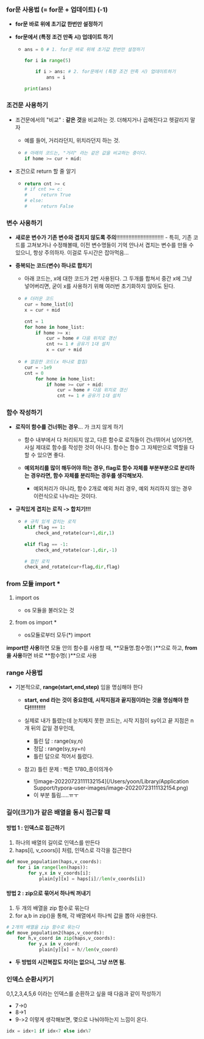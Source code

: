 ### for문 사용법 (= for문 + 업데이트) (-1)

- **for문 바로 위에 초기값 한번만 설정하기**

- **for문에서 (특정 조건 만족 시) 업데이트 하기**

  - ```python
    ans = 0 # 1. for문 바로 위에 초기값 한번만 설정하기
    
    for i in range(5)
    
    	if i > ans: # 2. for문에서 (특정 조건 만족 시) 업데이트하기
    		ans = i
    	
    print(ans)
    ```




### 조건문 사용하기

- 조건문에서의 "비교" : **같은 것**을 비교하는 것. 더해지거나 곱해진다고 헷갈리지 말자

  - 예를 들어, 거리라던지, 위치라던지 하는 것. 

  - ```python
    # 아래의 코드는, "거리" 라는 같은 값을 비교하는 중이다.
    if home >= cur + mid:
    ```

    

- 조건으로 return 할 줄 알기

  - ```python
    return cnt >= c
    # if cnt >= c:
    #     return True
    # else:
    #     return False
    ```





### 변수 사용하기

- **새로운 변수가 기존 변수와 겹치지 않도록 주의**!!!!!!!!!!!!!!!!!!!!!!!!!!!!!!! - 특히, 기존 코드를 고쳐보거나 수정해볼때, 이전 변수명들이 기억 안나서 겹치는 변수를 만들 수 있으니, 항상 주의하자. 이걸로 두시간은 잡아먹음...



- **중복되는 코드(변수) 하나로 합치기**

  - 아래 코드는, x에 대한 코드가 2번 사용된다. 그 두개를 합쳐서 중간 x에 그냥 넣어버리면, 굳이 x를 사용하기 위해 여러번 초기화하지 않아도 된다.

  - ```python
    # 더러운 코드
    cur = home_list[0]
    x = cur + mid
        
    cnt = 1
    for home in home_list:
        if home >= x:
            cur = home # 다음 위치로 갱신
            cnt += 1 # 공유기 1대 설치
            x = cur + mid
    ```

  - ```python
    # 깔끔한 코드(x 하나로 합침)
    cur = -1e9
    cnt = 0
    	for home in home_list:
    		if home >= cur + mid:
    			cur = home # 다음 위치로 갱신
    			cnt += 1 # 공유기 1대 설치
    ```




### 함수 작성하기

- **로직이 함수를 건너뛰는 경우.**.. 가 크지 않게 하기

  - 함수 내부에서 다 처리되지 않고, 다른 함수로 로직들이 건너뛰어서 넘어가면, 사실 제대로 함수를 작성한 것이 아니다. 함수는 함수 그 자체만으로 역할을 다 할 수 있으면 좋다.

  - **예외처리를 많이 해두어야 하는 경우, flag로 함수 자체를 부분부분으로 분리하는 경우라면, 함수 자체를 분리하는 경우를 생각해보자.**

    - 예외처리가 아니라, 함수 2개로 예외 처리 경우, 예외 처리하지 않는 경우 이런식으로 나누라는 것이다.

    

- **규칙있게 겹치는 로직 -> 합치기!!!**

  - ```python
    # 규칙 있게 겹치는 로직
    elif flag == 1:
        check_and_rotate(cur+1,dir,1)
            
    elif flag == -1:
        check_and_rotate(cur-1,dir,-1)
        
    # 합친 로직
    check_and_rotate(cur+flag,dir,flag)
    ```






### from 모듈 import * 

1. import os
   - os 모듈을 불러오는 것

2. from os import *
   - os모듈로부터 모두(\*) import



**import만 사용**하면 모듈 안의 함수를 사용할 때, **모듈명.함수명( )**으로 하고, **from을 사용**하면 바로 **함수명( )**으로 사용



### range 사용법

- 기본적으로, **range(start,end,step)** 임을 명심해야 한다

  - **start, end 라는 것이 중요한데, 시작지점과 끝지점이라는 것을 명심해야 한다!!!!!!!!!**

  - 실제로 내가 틀렸는데 눈치채지 못한 코드는, 시작 지점이 sy이고 끝 지점은 n개 뒤의 값일 경우인데,
    - 틀린 답 : range(sy,n)
    - 정답 : range(sy,sy+n)
    - 틀린 답으로 적어서 틀렸다.
  - 참고) 틀린 문제 : 백준 1780_종이의개수
    - ![image-20220723111132154](/Users/yoon/Library/Application Support/typora-user-images/image-20220723111132154.png)
    - 이 부분 틀림.....ㅠㅜ





### 길이(크기)가 같은 배열을 동시 접근할 때

#### 방법 1 : 인덱스로 접근하기

1. 하나의 배열의 길이로 인덱스를 만든다
2. haps[i], v_coors[i] 처럼, 인덱스로 각각을 접근한다

```python
def move_population(haps,v_coords):
    for i in range(len(haps)):
        for y,x in v_coords[i]:
            plain[y][x] = haps[i]//len(v_coords[i])
```



#### 방법 2 : zip으로 묶어서 하나씩 꺼내기

1. 두 개의 배열을 zip 함수로 묶는다
2. for a,b in zip()을 통해, 각 배열에서 하나씩 값을 뽑아 사용한다.

```python
# 2개의 배열을 zip 함수로 묶는다
def move_population2(haps,v_coords):
    for h,v_coord in zip(haps,v_coords):
        for y,x in v_coord:
            plain[y][x] = h//len(v_coord) 
```



- **두 방법의 시간복잡도 차이는 없으니, 그냥 쓰면 됨.**



### 인덱스 순환시키기

0,1,2,3,4,5,6 이라는 인덱스를 순환하고 싶을 때 다음과 같이 작성하기

- 7->0
- 8->1
- 9->2 이렇게 생각해보면, 몇으로 나눠야하는지 느낌이 온다.

```python
idx = idx+1 if idx<7 else idx%7
```

​    



